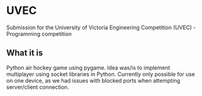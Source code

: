 # UVEC
Submission for the University of Victoria Engineering Competition (UVEC) - Programming competition

## What it is
Python air hockey game using pygame. Idea was/is to implement multiplayer using socket libraries in Python. Currently only possible for use on one device, as we had issues with blocked ports when attempting server/client connection. 

